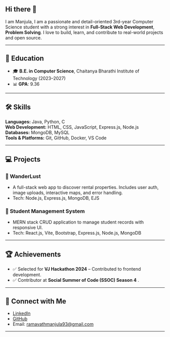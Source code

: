 ## Hi there 👋
I am Manjula, I am a passionate and detail-oriented 3rd-year Computer Science student with a strong interest in **Full-Stack Web Development**, **Problem Solving**. I love to build, learn, and contribute to real-world projects and open source.

---

## 📌 Education
- 🎓 **B.E. in Computer Science**, Chaitanya Bharathi Institute of Technology (2023–2027)
- 📊 **GPA**: 9.36
---

## 🛠️ Skills
**Languages:** Java, Python, C  
**Web Development:** HTML, CSS, JavaScript, Express.js, Node.js  
**Databases:** MongoDB, MySQL  
**Tools & Platforms:** Git, GitHub, Docker, VS Code  

---

## 💻 Projects
### 🔹 WanderLust
- A full-stack web app to discover rental properties. Includes user auth, image uploads, interactive maps, and error handling.
- Tech: Node.js, Express.js, MongoDB, EJS

### 🔹 Student Management System
- MERN stack CRUD application to manage student records with responsive UI.
- Tech: React.js, Vite, Bootstrap, Express.js, Node.js, MongoDB

---

## 🏆 Achievements

- ✅ Selected for **VJ Hackathon 2024** – Contributed to frontend development.
- ✅ Contributor at **Social Summer of Code (SSOC) Season 4** .
---

## 🔗 Connect with Me

-  [LinkedIn](https://www.linkedin.com/in/ramavathmanjula/)  
-  [GitHub](https://github.com/MANJULA690)   
-  Email: ramavathmanjula93@gmail.com

---

